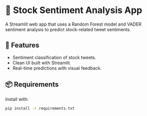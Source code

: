 # 🧠 Stock Sentiment Analysis App

A Streamlit web app that uses a Random Forest model and VADER sentiment analysis to predict stock-related tweet sentiments.

## 🚀 Features
- Sentiment classification of stock tweets.
- Clean UI built with Streamlit.
- Real-time predictions with visual feedback.

## 📦 Requirements
Install with:
```bash
pip install -r requirements.txt
